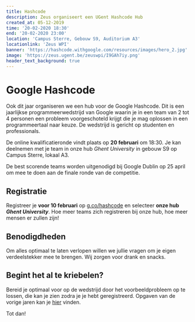 ```yaml
---
title: Hashcode
description: Zeus organiseert een UGent Hashcode Hub
created_at: 05-12-2019
time: '20-02-2020 18:30'
end: '20-02-2020 23:00'
location: 'Campus Sterre, Gebouw S9, Auditorium A3'
locationlink: 'Zeus WPI'
banner: 'https://hashcode.withgoogle.com/resources/images/hero_2.jpg'
image: 'https://zeus.ugent.be/zeuswpi/I9GAh7iy.png'
header_text_background: true
---
```


# Google Hashcode

Ook dit jaar organiseren we een hub voor de Google Hashcode. Dit is een jaarlijkse programmeerwedstrijd van Google waarin je in een team van 2 tot 4 personen een probleem voorgeschoteld krijgt die je mag oplossen in een programmeertaal naar keuze. De wedstrijd is gericht op studenten en professionals.

De online kwalificatieronde vindt plaats op **20 februari** om 18:30. Je kan deelnemen met je team in onze hub _Ghent University_ in gebouw S9 op Campus Sterre, lokaal A3.

De best scorende teams worden uitgenodigd bij Google Dublin op 25 april om mee te doen aan de finale ronde van de competitie.

## Registratie

Registreer je **voor 10 februari** op [g.co/hashcode](https://g.co/hashcode) en selecteer **onze hub _Ghent University_**. Hoe meer teams zich registreren bij onze hub, hoe meer mensen er zullen zijn!

## Benodigdheden

Om alles optimaal te laten verlopen willen we jullie vragen om je eigen verdeelstekker mee te brengen. Wij zorgen voor drank en snacks.

## Begint het al te kriebelen?

Bereid je optimaal voor op de wedstrijd door het voorbeeldprobleem op te lossen, die kan je zien zodra je je hebt geregistreerd. Opgaven van de vorige jaren kan je [hier](https://hashcode.withgoogle.com/past_editions.html) vinden.

Tot dan!
